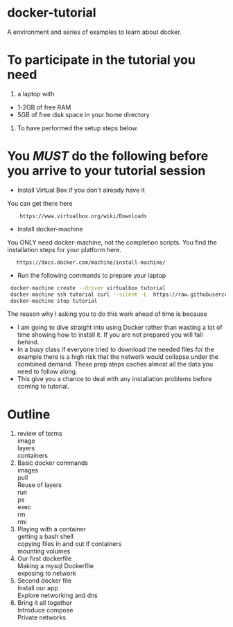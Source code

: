 # docker-tutorial
A environment and series of examples to learn about docker.

# To participate in the tutorial you need
1. a laptop with
  * 1-2GB of free RAM
  * 5GB of free disk space in your home directory
1. To have performed the setup steps below.


# You *MUST* do the following before you arrive to your tutorial session
* Install Virtual Box if you don't already have it

 You can get there here

        https://www.virtualbox.org/wiki/Downloads

* Install docker-machine<br>

 You ONLY need docker-machine, not the completion scripts.
 You find the installation steps for your platform here.

       https://docs.docker.com/machine/install-machine/

* Run the following commands to prepare your laptop
```sh
 docker-machine create --driver virtualbox tutorial
 docker-machine ssh tutorial curl --silent -L  https://raw.githubusercontent.com/timdaman/docker-tutorial/master/setup_lab.sh \| sh
 docker-machine stop tutorial
```
The reason why I asking you to do this work ahead of time is because

* I am going to dive straight into using Docker rather than wasting a lot of time showing how to install it. If you are not prepared you will fall behind.
* In a busy class if everyone tried to download the needed files for the example there is a high risk that the network would collapse under the combined demand. These prep steps caches almost all the data you need to follow along.
* This give you a chance to deal with any installation problems before coming to tutorial.

# Outline
1. review of terms<br/>
   image<br/>
   layers<br/>
   containers
1. Basic docker commands<br/>
   images<br/>
   pull<br/>
     Reuse of layers<br/>
   run<br/>
   ps<br/>
   exec<br/>
   rm<br/>
   rmi
1. Playing with a container<br/>
   getting a bash shell<br/>
   copying files in and out if containers<br/>
   mounting volumes
1. Our first dockerfile<br/>
   Making a mysql Dockerfile<br/>
   exposing to network
1. Second docker file<br/>
   Install our app<br/>
   Explore networking and dns
1. Bring it all together<br/>
   Introduce compose<br/>
   Private networks
